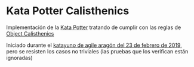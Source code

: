 # Kata Potter Calisthenics
Implementación de la [Kata Potter](http://codingdojo.org/kata/Potter/) tratando de cumplir con las reglas de 
[Object Calisthenics](https://www.cs.helsinki.fi/u/luontola/tdd-2009/ext/ObjectCalisthenics.pdf)

Iniciado durante el [katayuno de agile aragón del 23 de febrero de 2019](https://www.meetup.com/es-ES/agilearagon/events/259001191/), 
pero se resisten los casos no triviales (las pruebas que los verifican están ignoradas)
